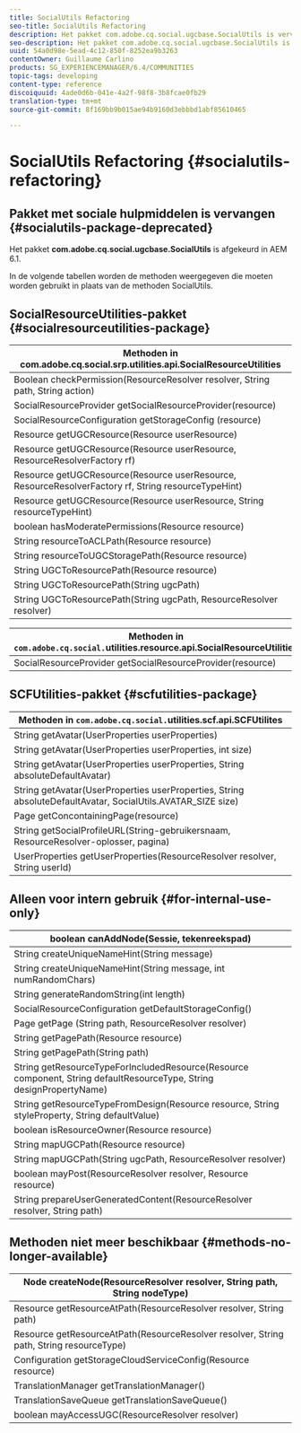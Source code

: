 ```yaml
---
title: SocialUtils Refactoring
seo-title: SocialUtils Refactoring
description: Het pakket com.adobe.cq.social.ugcbase.SocialUtils is vervangen in AEM 6.1
seo-description: Het pakket com.adobe.cq.social.ugcbase.SocialUtils is vervangen in AEM 6.1
uuid: 54a0d98e-5ead-4c12-850f-8252ea9b3263
contentOwner: Guillaume Carlino
products: SG_EXPERIENCEMANAGER/6.4/COMMUNITIES
topic-tags: developing
content-type: reference
discoiquuid: 4ade0d6b-041e-4a2f-98f8-3b8fcae0fb29
translation-type: tm+mt
source-git-commit: 8f169bb9b015ae94b9160d3ebbbd1abf85610465

---
```



# SocialUtils Refactoring {#socialutils-refactoring}

## Pakket met sociale hulpmiddelen is vervangen {#socialutils-package-deprecated}

Het pakket **com.adobe.cq.social.ugcbase.SocialUtils** is afgekeurd in AEM 6.1.

In de volgende tabellen worden de methoden weergegeven die moeten worden gebruikt in plaats van de methoden SocialUtils.

## SocialResourceUtilities-pakket {#socialresourceutilities-package}

| Methoden in com.adobe.cq.social.srp.utilities.api.SocialResourceUtilities |
|---|
| Boolean checkPermission(ResourceResolver resolver, String path, String action) |  |
| SocialResourceProvider getSocialResourceProvider(resource) |  |
| SocialResourceConfiguration getStorageConfig (resource) |  |
| Resource getUGCResource(Resource userResource) |  |
| Resource getUGCResource(Resource userResource, ResourceResolverFactory rf) | new |
| Resource getUGCResource(Resource userResource, ResourceResolverFactory rf, String resourceTypeHint) | new |
| Resource getUGCResource(Resource userResource, String resourceTypeHint) |  |
| boolean hasModeratePermissions(Resource resource) |  |
| String resourceToACLPath(Resource resource) |  |
| String resourceToUGCStoragePath(Resource resource) | vervangt String resourceToUGCPath(Resource resource) |
| String UGCToResourcePath(Resource resource) |  |
| String UGCToResourcePath(String ugcPath) | methodehandtekening gewijzigd |
| String UGCToResourcePath(String ugcPath, ResourceResolver resolver) | new |

| Methoden in `com.adobe.cq.social.`utilities.resource.api.SocialResourceUtilities |
|---|
| SocialResourceProvider getSocialResourceProvider(resource) | vervangt SocialResourceProvider getConfiguredProvider(resource) |

## SCFUtilities-pakket {#scfutilities-package}

| Methoden in `com.adobe.cq.social.`utilities.scf.api.SCFUtilites |
|---|
| String getAvatar(UserProperties userProperties) |
| String getAvatar(UserProperties userProperties, int size) |
| String getAvatar(UserProperties userProperties, String absoluteDefaultAvatar) |
| String getAvatar(UserProperties userProperties, String absoluteDefaultAvatar, SocialUtils.AVATAR_SIZE size) |
| Page getConcontainingPage(resource) |
| String getSocialProfileURL(String-gebruikersnaam, ResourceResolver-oplosser, pagina) |
| UserProperties getUserProperties(ResourceResolver resolver, String userId) |

## Alleen voor intern gebruik {#for-internal-use-only}

| boolean canAddNode(Sessie, tekenreekspad) |
|---|
| String createUniqueNameHint(String message) |
| String createUniqueNameHint(String message, int numRandomChars) |
| String generateRandomString(int length) |
| SocialResourceConfiguration getDefaultStorageConfig() |
| Page getPage (String path, ResourceResolver resolver) |
| String getPagePath(Resource resource) |
| String getPagePath(String path) |
| String getResourceTypeForIncludedResource(Resource component, String defaultResourceType, String designPropertyName) |
| String getResourceTypeFromDesign(Resource resource, String styleProperty, String defaultValue) |
| boolean isResourceOwner(Resource resource) |
| String mapUGCPath(Resource resource) |
| String mapUGCPath(String ugcPath, ResourceResolver resolver) |
| boolean mayPost(ResourceResolver resolver, Resource resource) |
| String prepareUserGeneratedContent(ResourceResolver resolver, String path) |

## Methoden niet meer beschikbaar {#methods-no-longer-available}

| Node createNode(ResourceResolver resolver, String path, String nodeType) |
|---|
| Resource getResourceAtPath(ResourceResolver resolver, String path) |
| Resource getResourceAtPath(ResourceResolver resolver, String path, String resourceType) |
| Configuration getStorageCloudServiceConfig(Resource resource) |
| TranslationManager getTranslationManager() |
| TranslationSaveQueue getTranslationSaveQueue() |
| boolean mayAccessUGC(ResourceResolver resolver) |


